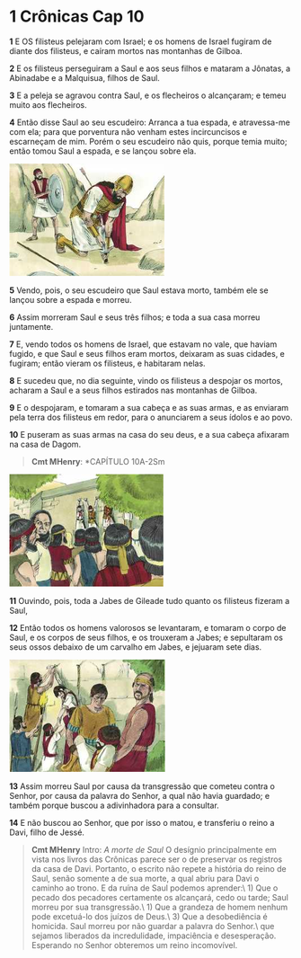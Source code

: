 # 1 Crônicas Cap 10

**1** 	E OS filisteus pelejaram com Israel; e os homens de Israel fugiram de diante dos filisteus, e caíram mortos nas montanhas de Gilboa.

**2** 	E os filisteus perseguiram a Saul e aos seus filhos e mataram a Jônatas, a Abinadabe e a Malquisua, filhos de Saul.

**3** 	E a peleja se agravou contra Saul, e os flecheiros o alcançaram; e temeu muito aos flecheiros.

**4** 	Então disse Saul ao seu escudeiro: Arranca a tua espada, e atravessa-me com ela; para que porventura não venham estes incircuncisos e escarneçam de mim. Porém o seu escudeiro não quis, porque temia muito; então tomou Saul a espada, e se lançou sobre ela.

![](../Images/SweetPublishing/9-31-2.jpg) 

**5** 	Vendo, pois, o seu escudeiro que Saul estava morto, também ele se lançou sobre a espada e morreu.

**6** 	Assim morreram Saul e seus três filhos; e toda a sua casa morreu juntamente.

**7** 	E, vendo todos os homens de Israel, que estavam no vale, que haviam fugido, e que Saul e seus filhos eram mortos, deixaram as suas cidades, e fugiram; então vieram os filisteus, e habitaram nelas.

**8** 	E sucedeu que, no dia seguinte, vindo os filisteus a despojar os mortos, acharam a Saul e a seus filhos estirados nas montanhas de Gilboa.

**9** 	E o despojaram, e tomaram a sua cabeça e as suas armas, e as enviaram pela terra dos filisteus em redor, para o anunciarem a seus ídolos e ao povo.

**10** 	E puseram as suas armas na casa do seu deus, e a sua cabeça afixaram na casa de Dagom.

> **Cmt MHenry**: *CAPÍTULO 10A-2Sm

![](../Images/SweetPublishing/9-31-3.jpg) 

**11** 	Ouvindo, pois, toda a Jabes de Gileade tudo quanto os filisteus fizeram a Saul,

**12** 	Então todos os homens valorosos se levantaram, e tomaram o corpo de Saul, e os corpos de seus filhos, e os trouxeram a Jabes; e sepultaram os seus ossos debaixo de um carvalho em Jabes, e jejuaram sete dias.

![](../Images/SweetPublishing/9-31-4.jpg) 

**13** 	Assim morreu Saul por causa da transgressão que cometeu contra o Senhor, por causa da palavra do Senhor, a qual não havia guardado; e também porque buscou a adivinhadora para a consultar.

**14** 	E não buscou ao Senhor, que por isso o matou, e transferiu o reino a Davi, filho de Jessé.


> **Cmt MHenry** Intro: *A morte de Saul* O desígnio principalmente em vista nos livros das Crônicas parece ser o de preservar os registros da casa de Davi. Portanto, o escrito não repete a história do reino de Saul, senão somente a de sua morte, a qual abriu para Davi o caminho ao trono. E da ruína de Saul podemos aprender:\ 1) Que o pecado dos pecadores certamente os alcançará, cedo ou tarde; Saul morreu por sua transgressão.\ 1) Que a grandeza de homem nenhum pode excetuá-lo dos juízos de Deus.\ 3) Que a desobediência é homicida. Saul morreu por não guardar a palavra do Senhor.\ que sejamos liberados da incredulidade, impaciência e desesperação. Esperando no Senhor obteremos um reino incomovível.